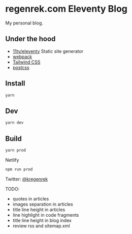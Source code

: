 # regenrek.com Eleventy Blog

My personal blog.

## Under the hood

* [11ty/eleventy](https://github.com/11ty/eleventy) Static site generator
* [webpack](https://webpack.js.org/) 
* [Tailwind CSS](https://tailwindcss.com)
* [postcss](https://postcss.org/)


## Install

```bash
yarn
```

## Dev

```bash
yarn dev
```

## Build

```bash
yarn prod
```

Netlify
```bash
npm run prod
```

Twitter: [@kregenrek](https://twitter.com/kregenrek)

TODO:
- quotes in articles
- images separation in articles
- title line height in articles
- line  highlight in code fragments
- title line height in blog index
- review rss and sitemap.xml
